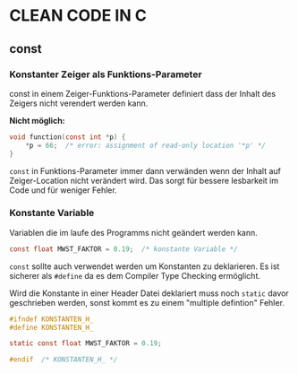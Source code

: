 # CLEAN CODE IN C

## const

### Konstanter Zeiger als Funktions-Parameter

const in einem Zeiger-Funktions-Parameter definiert dass der Inhalt des Zeigers nicht verendert werden kann.

**Nicht möglich:**

```c
void function(const int *p) {
    *p = 66;  /* error: assignment of read-only location '*p' */
}
```

`const` in Funktions-Parameter immer dann verwänden wenn der Inhalt auf Zeiger-Location nicht verändert wird. Das sorgt für bessere lesbarkeit im Code und für weniger Fehler.

### Konstante Variable

Variablen die im laufe des Programms nicht geändert werden kann.

```c
const float MWST_FAKTOR = 0.19;  /* konstante Variable */
```

`const` sollte auch verwendet werden um Konstanten zu deklarieren. Es ist sicherer als `#define` da es dem Compiler Type Checking ermöglicht.

Wird die Konstante in einer Header Datei deklariert muss noch `static` davor geschrieben werden, sonst kommt es zu einem "multiple defintion" Fehler.

```c
#ifndef KONSTANTEN_H_
#define KONSTANTEN_H_

static const float MWST_FAKTOR = 0.19;

#endif  /* KONSTANTEN_H_ */
```